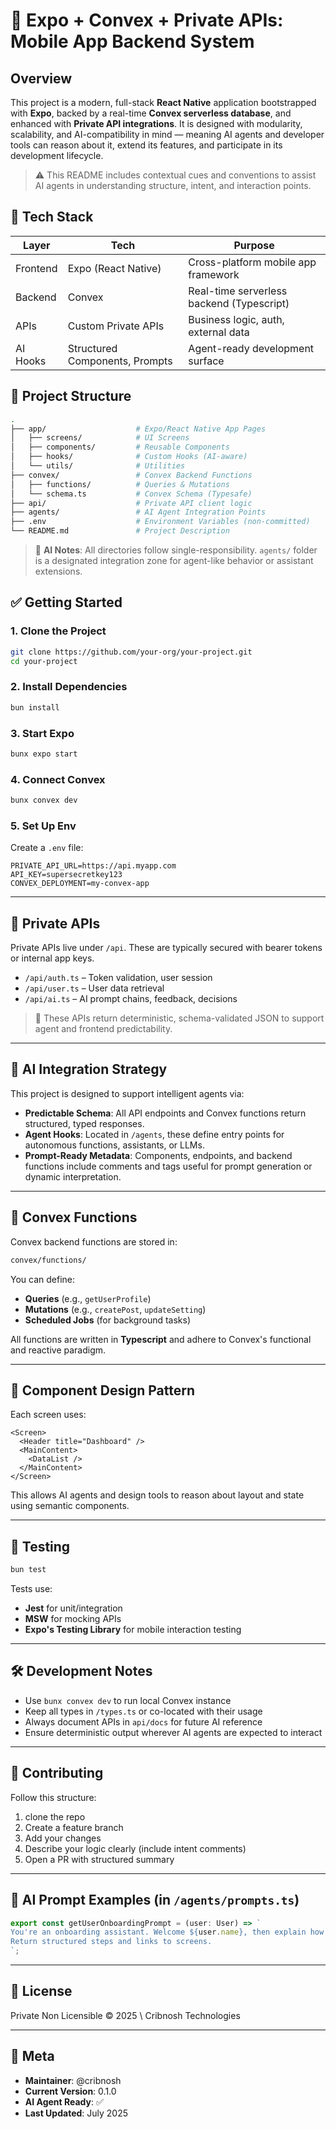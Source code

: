 # 🤖 Expo + Convex + Private APIs: Mobile App Backend System

## Overview

This project is a modern, full-stack **React Native** application bootstrapped with **Expo**, backed by a real-time **Convex serverless database**, and enhanced with **Private API integrations**. It is designed with modularity, scalability, and AI-compatibility in mind — meaning AI agents and developer tools can reason about it, extend its features, and participate in its development lifecycle.

> ⚠️ This README includes contextual cues and conventions to assist AI agents in understanding structure, intent, and interaction points.

## 🚀 Tech Stack

| Layer        | Tech             | Purpose                                     |
|--------------|------------------|---------------------------------------------|
| Frontend     | Expo (React Native) | Cross-platform mobile app framework        |
| Backend      | Convex           | Real-time serverless backend (Typescript)   |
| APIs         | Custom Private APIs | Business logic, auth, external data        |
| AI Hooks     | Structured Components, Prompts | Agent-ready development surface         |


## 📁 Project Structure

```bash
.
├── app/                    # Expo/React Native App Pages
│   ├── screens/            # UI Screens
│   ├── components/         # Reusable Components
│   ├── hooks/              # Custom Hooks (AI-aware)
│   └── utils/              # Utilities
├── convex/                 # Convex Backend Functions
│   ├── functions/          # Queries & Mutations
│   └── schema.ts           # Convex Schema (Typesafe)
├── api/                    # Private API client logic
├── agents/                 # AI Agent Integration Points
├── .env                    # Environment Variables (non-committed)
└── README.md               # Project Description
````

> 🤖 **AI Notes**: All directories follow single-responsibility. `agents/` folder is a designated integration zone for agent-like behavior or assistant extensions.


## ✅ Getting Started

### 1. Clone the Project

```bash
git clone https://github.com/your-org/your-project.git
cd your-project
```

### 2. Install Dependencies

```bash
bun install
```

### 3. Start Expo

```bash
bunx expo start
```

### 4. Connect Convex

```bash
bunx convex dev
```

### 5. Set Up Env

Create a `.env` file:

```env
PRIVATE_API_URL=https://api.myapp.com
API_KEY=supersecretkey123
CONVEX_DEPLOYMENT=my-convex-app
```

---

## 🔐 Private APIs

Private APIs live under `/api`. These are typically secured with bearer tokens or internal app keys.

* `/api/auth.ts` – Token validation, user session
* `/api/user.ts` – User data retrieval
* `/api/ai.ts` – AI prompt chains, feedback, decisions

> 🤖 These APIs return deterministic, schema-validated JSON to support agent and frontend predictability.

---

## 🧠 AI Integration Strategy

This project is designed to support intelligent agents via:

* **Predictable Schema**: All API endpoints and Convex functions return structured, typed responses.
* **Agent Hooks**: Located in `/agents`, these define entry points for autonomous functions, assistants, or LLMs.
* **Prompt-Ready Metadata**: Components, endpoints, and backend functions include comments and tags useful for prompt generation or dynamic interpretation.

---

## 📡 Convex Functions

Convex backend functions are stored in:

```bash
convex/functions/
```

You can define:

* **Queries** (e.g., `getUserProfile`)
* **Mutations** (e.g., `createPost`, `updateSetting`)
* **Scheduled Jobs** (for background tasks)

All functions are written in **Typescript** and adhere to Convex's functional and reactive paradigm.

---

## 🧩 Component Design Pattern

Each screen uses:

```tsx
<Screen>
  <Header title="Dashboard" />
  <MainContent>
    <DataList />
  </MainContent>
</Screen>
```

This allows AI agents and design tools to reason about layout and state using semantic components.

---

## 🧪 Testing

```bash
bun test
```

Tests use:

* **Jest** for unit/integration
* **MSW** for mocking APIs
* **Expo's Testing Library** for mobile interaction testing

---

## 🛠 Development Notes

* Use `bunx convex dev` to run local Convex instance
* Keep all types in `/types.ts` or co-located with their usage
* Always document APIs in `api/docs` for future AI reference
* Ensure deterministic output wherever AI agents are expected to interact

---

## 🤝 Contributing

Follow this structure:

1. clone the repo
2. Create a feature branch
3. Add your changes
4. Describe your logic clearly (include intent comments)
5. Open a PR with structured summary

---

## 📎 AI Prompt Examples (in `/agents/prompts.ts`)

```ts
export const getUserOnboardingPrompt = (user: User) => `
You're an onboarding assistant. Welcome ${user.name}, then explain how to use the app.
Return structured steps and links to screens.
`;
```

---

## 📄 License

Private Non Licensible © 2025 \ Cribnosh Technologies

---

## 🧭 Meta

* **Maintainer**: @cribnosh
* **Current Version**: 0.1.0
* **AI Agent Ready**: ✅
* **Last Updated**: July 2025

```

